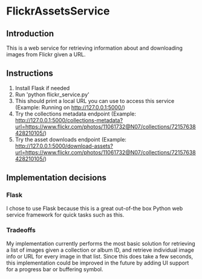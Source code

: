 # FlickrAssetsService

## Introduction 
This is a web service for retrieving information about and downloading images from Flickr given a URL.

## Instructions
1. Install Flask if needed
2. Run 'python flickr_service.py'
3. This should print a local URL you can use to access this service (Example: Running on http://127.0.0.1:5000/)
4. Try the collections metadata endpoint (Example: http://127.0.0.1:5000/collections-metadata?url=https://www.flickr.com/photos/11061732@N07/collections/72157638428210105/)
5. Try the asset downloads endpoint (Example: http://127.0.0.1:5000/download-assets?url=https://www.flickr.com/photos/11061732@N07/collections/72157638428210105/)


## Implementation decisions
### Flask
I chose to use Flask because this is a great out-of-the box Python web service framework for quick tasks such as this.

### Tradeoffs
My implementation currently performs the most basic solution for retrieving a list of images given a collection or album ID, and retrieve individual image info or URL for every image in that list. Since this does take a few seconds, this implementation could be improved in the future by adding UI support for a progress bar or buffering symbol.
